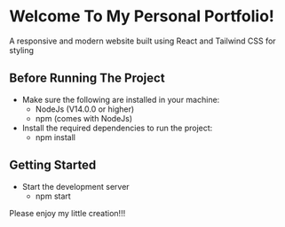# Welcome To My Personal Portfolio!

A responsive and modern website built using React and Tailwind CSS for styling

## Before Running The Project

- Make sure the following are installed in your machine:
    * NodeJs (V14.0.0 or higher)
    * npm (comes with NodeJs)
- Install the required dependencies to run the project:
    * npm install

## Getting Started
- Start the development server
    * npm start


Please enjoy my little creation!!!